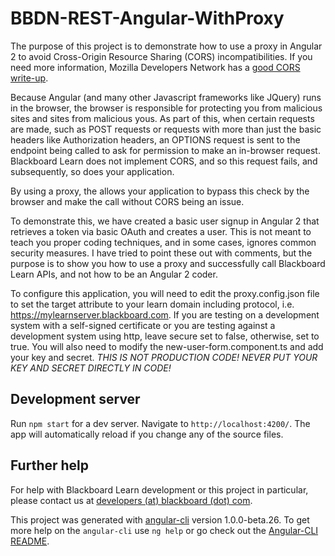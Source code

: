 # BBDN-REST-Angular-WithProxy

The purpose of this project is to demonstrate how to use a proxy in Angular 2 to avoid Cross-Origin Resource Sharing (CORS) incompatibilities. If you need more information, Mozilla Developers Network has a [good CORS write-up](https://developer.mozilla.org/en-US/docs/Web/HTTP/CORS).

Because Angular (and many other Javascript frameworks like JQuery) runs in the browser, the browser is responsible for protecting you from malicious sites and sites from malicious yous. As part of this, when certain requests are made, such as POST requests or requests with more than just the basic headers like Authorization headers, an OPTIONS request is sent to the endpoint being called to ask for permission to make an in-browser request. Blackboard Learn does not implement CORS, and so this request fails, and subsequently, so does your application.

By using a proxy, the allows your application to bypass this check by the browser and make the call without CORS being an issue.

To demonstrate this, we have created a basic user signup in Angular 2 that retrieves a token via basic OAuth and creates a user. This is not meant to teach you proper coding techniques, and in some cases, ignores common security measures. I have tried to point these out with comments, but the purpose is to show you how to use a proxy and successfully call Blackboard Learn APIs, and not how to be an Angular 2 coder.

To configure this application, you will need to edit the proxy.config.json file to set the target attribute to your learn domain including protocol, i.e. https://mylearnserver.blackboard.com. If you are testing on a development system with a self-signed certificate or you are testing against a development system using http, leave secure set to false, otherwise, set to true. You will also need to modify the new-user-form.component.ts and add your key and secret. *THIS IS NOT PRODUCTION CODE! NEVER PUT YOUR KEY AND SECRET DIRECTLY IN CODE!*

## Development server
Run `npm start` for a dev server. Navigate to `http://localhost:4200/`. The app will automatically reload if you change any of the source files.

## Further help
For help with Blackboard Learn development or this project in particular, please contact us at [developers (at) blackboard (dot) com](mailto:developers@blackboard.com).

This project was generated with [angular-cli](https://github.com/angular/angular-cli) version 1.0.0-beta.26. To get more help on the `angular-cli` use `ng help` or go check out the [Angular-CLI README](https://github.com/angular/angular-cli/blob/master/README.md).
